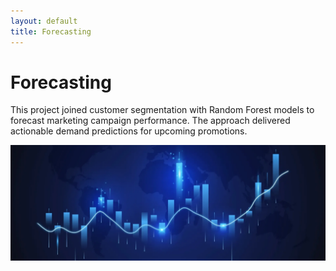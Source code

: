 ```yaml
---
layout: default
title: Forecasting
---
```


# Forecasting

This project joined customer segmentation with Random Forest models to forecast marketing campaign performance. The approach delivered actionable demand predictions for upcoming promotions.

![Marketing forecast](../assets/img/forecasting.jpeg)
